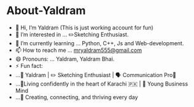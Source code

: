 # About-Yaldram
- 👋 Hi, I’m Yaldram (This is just working account for fun)
- 👀 I’m interested in ... ✏️Sketching Enthusiast. 
- 🌱 I’m currently learning ... Python, C++, Js and Web-development.
- 📫 How to reach me ... mryaldram555@gmail.com
- 😄 Pronouns: ... Yaldram, Yaldram Bhai.
- ⚡ Fun fact:
- ...🎨 Yaldram | ✏️ Sketching Enthusiast | 🗣️ Communication Pro📢
- ...💪Living confidently in the heart of Karachi 🇵🇰 | 💼 Young Business Mind
- ...🌟 Creating, connecting, and thriving every day

<!---
Shaikh661/Shaikh661 is a ✨ special ✨ repository because its `README.md` (this file) appears on your GitHub profile.
You can click the Preview link to take a look at your changes.
--->

